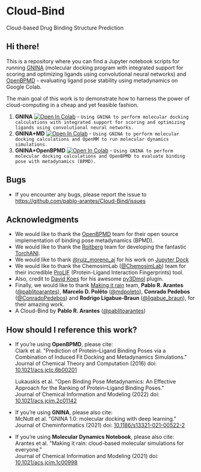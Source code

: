 # Cloud-Bind
Cloud-based Drug Binding Structure Prediction

## Hi there!

This is a repository where you can find a Jupyter notebook scripts for running [GNINA](https://github.com/gnina/gnina) (molecular docking program with integrated support for scoring and optimizing ligands using convolutional neural networks) and [OpenBPMD](https://github.com/Gervasiolab/OpenBPMD) - evaluating ligand pose stability using metadynamics on Google Colab.

The main goal of this work is to demonstrate how to harness the power of cloud-computing in a cheap and yet feasible fashion.


1. **GNINA** [![Open In Colab](https://colab.research.google.com/assets/colab-badge.svg)](https://colab.research.google.com/github/pablo-arantes/Cloud-Bind/blob/main/GNINA.ipynb)  - `Using GNINA to perform molecular docking calculations with integrated support for scoring and optimizing ligands using convolutional neural networks. `
2. **GNINA+MD** [![Open In Colab](https://colab.research.google.com/assets/colab-badge.svg)](https://colab.research.google.com/github/pablo-arantes/Cloud-Bind/blob/main/GNINA%2BMD.ipynb)  - `Using GNINA to perform molecular docking calculations and OpenMM to run molecular dynamics simulations.`
3. **GNINA+OpenBPMD** [![Open In Colab](https://colab.research.google.com/assets/colab-badge.svg)](https://colab.research.google.com/github/pablo-arantes/Cloud-Bind/blob/main/GNINA%2BMD.ipynb)  - `Using GNINA to perform molecular docking calculations and OpenBPMD to evaluate binding pose with metadynamics (BPMD).`

## Bugs
- If you encounter any bugs, please report the issue to https://github.com/pablo-arantes/Cloud-Bind/issues

## Acknowledgments
- We would like to thank the [OpenBPMD](https://github.com/Gervasiolab/OpenBPMD) team for their open source implementation of binding pose metadynamics (BPMD).
- We would like to thank the [Roitberg](https://roitberg.chem.ufl.edu/) team for developing the fantastic [TorchANI](https://github.com/aiqm/torchani).
- We would like to thank [@ruiz_moreno_aj](https://twitter.com/ruiz_moreno_aj) for his work on [Jupyter Dock](https://github.com/AngelRuizMoreno/Jupyter_Dock) 
- We would like to thank the ChemosimLab ([@ChemosimLab](https://twitter.com/ChemosimLab)) team for their incredible [ProLIF](https://prolif.readthedocs.io/en/latest/index.html#) (Protein-Ligand Interaction Fingerprints) tool.
- Also, credit to [David Koes](https://github.com/dkoes) for his awesome [py3Dmol](https://3dmol.csb.pitt.edu/) plugin.
- Finally, we would like to thank [Making it rain](https://github.com/pablo-arantes/making-it-rain) team, **Pablo R. Arantes** ([@pablitoarantes](https://twitter.com/pablitoarantes)), **Marcelo D. Polêto** ([@mdpoleto](https://twitter.com/mdpoleto)), **Conrado Pedebos** ([@ConradoPedebos](https://twitter.com/ConradoPedebos)) and **Rodrigo Ligabue-Braun** ([@ligabue_braun](https://twitter.com/ligabue_braun)), for their amazing work.
- A Cloud-Bind by **Pablo R. Arantes** ([@pablitoarantes](https://twitter.com/pablitoarantes))

## How should I reference this work?
- If you’re using **OpenBPMD**, please cite: <br />
  Clark et al. "Prediction of Protein–Ligand Binding Poses via a Combination of Induced Fit Docking and Metadynamics Simulations." <br />
  Journal of Chemical Theory and Computation (2016) doi: [10.1021/acs.jctc.6b00201](https://doi.org/10.1021/acs.jctc.6b00201)
  
  Lukauskis et al. "Open Binding Pose Metadynamics: An Effective Approach for the Ranking of Protein–Ligand Binding Poses." <br />
  Journal of Chemical Information and Modeling (2022) doi: [10.1021/acs.jcim.2c01142](https://doi.org/10.1021/acs.jcim.2c01142)
- If you’re using **GNINA**, please also cite: <br />
  McNutt et al. "GNINA 1.0: molecular docking with deep learning." <br />
  Journal of Cheminformatics (2021) doi: [10.1186/s13321-021-00522-2](https://doi.org/10.1186/s13321-021-00522-2)
- If you’re using **Molecular Dynamics Notebook**, please also cite: <br />
  Arantes et al. "Making it rain: cloud-based molecular simulations for everyone." <br />
  Journal of Chemical Information and Modeling (2021) doi: [10.1021/acs.jcim.1c00998](https://doi.org/10.1021/acs.jcim.1c00998)
